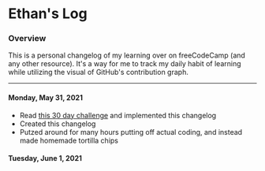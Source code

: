 # Ethan's Log

### Overview
This is a personal changelog of my learning over on freeCodeCamp (and any other resource). It's a way for me to track my daily habit of learning while utilizing the visual of GitHub's contribution graph.

---
#### Monday, May 31, 2021
- Read [this 30 day challenge](https://medium.com/@docix/github-30-day-challenge-7eaac41e4176) and implemented this changelog
- Created this changelog
- Putzed around for many hours putting off actual coding, and instead made homemade tortilla chips

#### Tuesday, June 1, 2021
